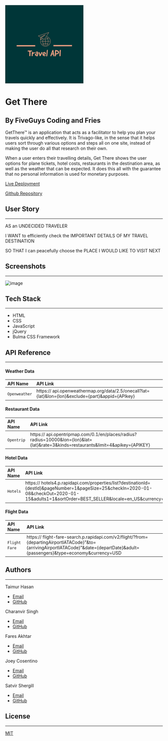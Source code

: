 
<img src="assets/images/READMELogo.png" width="250">


# Get There 

## By FiveGuys Coding and Fries

GetThere™ is an application that acts as a facilitator to help you plan your travels quickly and effectively. It is Trivago-like, in the sense that it helps users sort through various options and steps all on one site, instead of making the user do all that research on their own.

When a user enters their travelling details, Get There shows the user options for plane tickets, hotel costs, restaurants in the destination area, as well as the weather that can be expected. It does this all with the guarantee that no personal information is used for monetary purposes.

[Live Deployment](#)

[Github Repository](https://github.com/codeproject11/Get-There)


## User Story
--------------

AS an UNDECIDED TRAVELER

I WANT to efficiently check the IMPORTANT DETAILS OF MY TRAVEL DESTINATION

SO THAT I can peacefully choose the PLACE I WOULD LIKE TO VISIT NEXT


## Screenshots
--------------

![image](./assets/images/get-there-screenshot.PNG)


## Tech Stack
-------------

- HTML
- CSS
- JavaScript
- jQuery
- Bulma CSS Framework


## API Reference
----------------

#### Weather Data
| API Name | API Link               |
| :-------- | :------------------------- |
| `Openweather` | https:// api.openweathermap.org/data/2.5/onecall?lat={lat}&lon={lon}&exclude={part}&appid={APIkey} |

#### Restaurant Data
| API Name | API Link               |
| :-------- | :------------------------- |
| `Opentrip` | https:// api.opentripmap.com/0.1/en/places/radius?radius=10000&lon={lon}&lat={lat}&rate=3&kinds=restaurants&limit=4&apikey={APIKEY} |

#### Hotel Data
| API Name | API Link               |
| :-------- | :---------------------|
| `Hotels` | https:// hotels4.p.rapidapi.com/properties/list?destinationId={destId}&pageNumber=1&pageSize=25&checkIn=2020-01-08&checkOut=2020-01-15&adults1=1&sortOrder=BEST_SELLER&locale=en_US&currency=CAD |

#### Flight Data
| API Name | API Link               |
| :-------- | :------------------------- |
| `Flight Fare` | https:// flight-fare-search.p.rapidapi.com/v2/flight/?from={departingAirportIATACode}"&to={arrivingAirportIATACode}"&date={departDate}&adult={passengers}&type=economy&currency=USD |




## Authors
----------

Taimur Hasan
- [Email](mailto:taimurhasan11@gmail.com)
- [GitHub](#)

Charanvir Singh
- [Email](mailto:charanvir123@gmail.com)
- [GitHub](https://github.com/Charanvir)

Fares Akhtar
- [Email](mailto:akhtar.fares@gmail.com)
- [GitHub](https://github.com/fares3356)

Joey Cosentino
- [Email](mailto:joeycosentino24@gmail.com)
- [GitHub](https://github.com/JoeCosentino)

Satvir Shergill
- [Email](mailto:s.shergill1@outlook.com)
- [GitHub](#)










## License
----------

[MIT](https://choosealicense.com/licenses/mit/)

